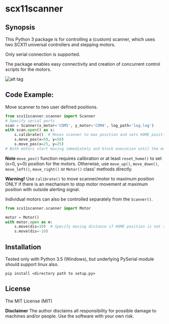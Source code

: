 # scx11scanner

## Synopsis

This Python 3 package is for controlling a (custom) scanner, which uses two SCX11 universal controllers and stepping motors.

Only serial connection is supported.

The package enables easy connectivity and creation of concurrent control scripts for the motors.

![alt tag](https://www.dropbox.com/s/vf7n8kt68gjvl6x/skanneri.jpg?dl=1)

## Code Example:

Move scanner to two user defined positions.

```python
from scx11scanner.scanner import Scanner
# Specify serial ports
scan = Scanner(x_motor='COM5', y_motor='COM4', log_path='log.log')
with scan.open() as s:
    s.calibrate()  # Moves scanner to max position and sets HOME position
    s.move_pos(x=50, y=50)
    s.move_pos(x=25, y=25)
# Both motors start moving immediately and block execution until the movement is finished.
```

**Note**
`move_pos()` function requires calibration or at least `reset_home()` to set (x=0, y=0) position for the motors.
Otherwise, use `move_up()`, `move_down()`, `move_left()`, `move_right()` or `Motor()` class' methods directly.

**Warning!**
Use `calibrate()` to move scanner/motor to maximum position ONLY if there is an mechanism to stop motor movement at maximum position with outside alerting signal.

Individual motors can also be controlled separately from the `Scanner()`.

```python
from scx11scanner.scanner import Motor

motor = Motor()
with motor.open as m:
    s.move(dis=10)  # Specify moving distance if HOME position is not set.
    s.move(dis=-10)
```

## Installation

Tested only with Python 3.5 (Windows), but underlying PySerial module should support linux also.

`pip install <directory path to setup.py>`


## License

The MIT License (MIT)

**Disclaimer**
The author disclaims all responsibility for possible damage to machines and/or people. Use the software with your own risk.
